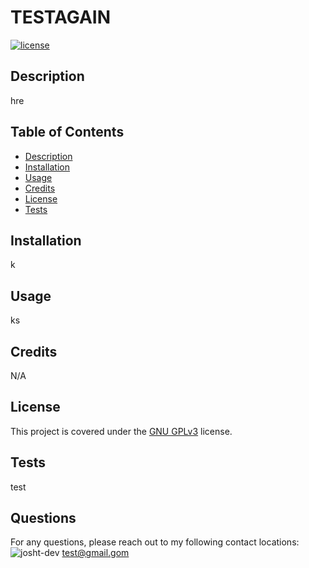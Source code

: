 # TESTAGAIN

[![license](https://img.shields.io/badge/license-GNU_GPLv3-brightgreen?style=for-the-badge&logo=appveyor)](https://choosealicense.com/licenses/gpl-3.0/)

## Description

hre

## Table of Contents

- [Description](#description)
- [Installation](#installation)
- [Usage](#usage)
- [Credits](#credits)
- [License](#license)
- [Tests](#tests)

## Installation

k

## Usage

ks

## Credits

N/A

## License

This project is covered under the [GNU GPLv3](https://choosealicense.com/licenses/gpl-3.0/) license.

## Tests

test

## Questions

For any questions, please reach out to my following contact locations:
![josht-dev](https://github.com/josht-dev)
test@gmail.gom